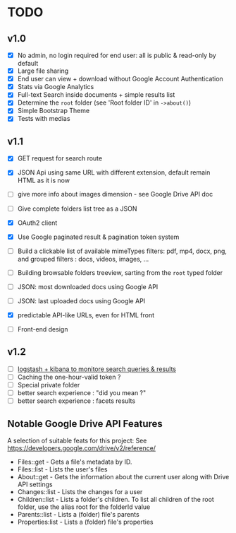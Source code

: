 # TODO

## v1.0

- [X] No admin, no login required for end user: all is public & read-only by default
- [X] Large file sharing
- [X] End user can view + download without Google Account Authentication 
- [X] Stats via Google Analytics
- [X] Full-text Search inside documents + simple results list
- [X] Determine the `root` folder (see 'Root folder ID' in `->about()`)
- [X] Simple Bootstrap Theme
- [X] Tests with medias

## v1.1
- [x] GET request for search route
- [X] JSON Api using same URL with different extension, default remain HTML as it is now
- [ ] give more info about images dimension - see Google Drive API doc
- [ ] Give complete folders list tree as a JSON
- [X] OAuth2 client
- [X] Use Google paginated result & pagination token system
- [ ] Build a clickable list of available mimeTypes filters: pdf, mp4, docx, png, and grouped filters : docs, videos, images, ...
- [ ] Building browsable folders treeview, sarting from the `root` typed folder
- [ ] JSON: most downloaded docs using Google API
- [ ] JSON: last uploaded docs using Google API
- [X] predictable API-like URLs, even for HTML front
- [ ] Front-end design


## v1.2
- [ ] [logstash + kibana to monitore search queries & results](https://coderwall.com/p/irhi_q/how-to-use-logstash-with-monolog)
- [ ] Caching the one-hour-valid token ?
- [ ] Special private folder
- [ ] better search experience : "did you mean ?"
- [ ] better search experience : facets results

## Notable Google Drive API Features

A selection of suitable feats for this project: See https://developers.google.com/drive/v2/reference/

- Files::get - Gets a file's metadata by ID.
- Files::list - Lists the user's files
- About::get - Gets the information about the current user along with Drive API settings
- Changes::list - Lists the changes for a user
- Children::list - Lists a folder's children. To list all children of the root folder, use the alias root for the folderId value
- Parents::list - Lists a (folder) file's parents
- Properties:list - Lists a (folder) file's properties
